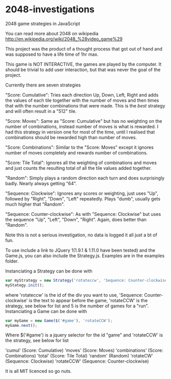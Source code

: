 2048-investigations
===================

2048 game strategies in JavaScript

You can read more about 2048 on wikipedia http://en.wikipedia.org/wiki/2048_%28video_game%29

This project was the product of a thought process that got out of hand and was supposed to have a life time of 1hr max.

This game is NOT INTERACTIVE, the games are played by the computer. It should be trivial to add user interaction, but that was never the goal of the project.

Currently there are seven strategies

"Score: Cumulative": Tries each direction Up, Down, Left, Right and adds the values of each tile together with the number of moves and then times that with the number combinations that were made. This is the *best* strategy and will often result in a "512" tile.

"Score: Moves": Same as "Score: Cumulative" but has no weighting on the number of combinations, instead number of moves is what is rewarded. I had this strategy in version one for most of the time, until I realised that combinations should be rewarded high than number of moves.

"Score: Combinations": Similar to the "Score: Moves" except it ignores number of moves completely and rewards number of combinations.

"Score: Tile Total": Ignores all the weighting of combinations and moves and just counts the resulting total of all the tile values added together.

"Random": Simply plays a random direction each turn and does surprisingly badly. Nearly always getting "64".

"Sequence: Clockwise": Ignores any scores or weighting, just uses "Up", followed by "Right", "Down", "Left" repeatedly. Plays "dumb", usually gets much higher that "Random".

"Sequence: Counter-clockwise": As with "Sequence: Clockwise" but uses the sequence "Up", "Left", "Down", "Right". Again, does better than "Random".

Note this is not a serious investigation, no data is logged it all just a bt of fun.

To use include a link to JQuery 1(1.9.1 & 1.11.0 have been tested) and the Game.js, you can also include the Strategy.js.
Examples are in the examples folder.

Instanciating a Strategy can be done with

```js
var myStrategy = new Strategy('rotateccw', 'Sequence: Counter-clockwise', 'rotateCCW', 5));
myStategy.init();
```
where 'rotateccw' is the id of the div you want to use, 'Sequence: Counter-clockwise' is the text to appear before the game, 'rotateCCW' is the strategy, see below for list and 5 is the number of games for a "run". 
Instanciating a Game can be done with
 
```js
var myGame = new Game($('#game'), 'rotateCCW');
myGame.next();
```
Where $('#game') is a jquery selector for the id "game" and 'rotateCCW' is the strategy, see below for list

'cumul' (Score: Cumulative)
'moves' (Score: Moves)
'combinations' (Score: Combinations)
'total' (Score: Tile Total)
'random' (Random)
'rotateCW' (Sequence: Clockwise)
'rotateCCW' (Sequence: Counter-clockwise)

It is all MIT licenced so go nuts.

